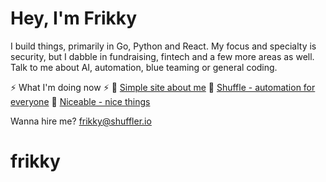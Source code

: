 # Hey, I'm Frikky 
I build things, primarily in Go, Python and React. My focus and specialty is security, but I dabble in fundraising, fintech and a few more areas as well. Talk to me about AI, automation, blue teaming or general coding.

:zap: What I'm doing now :zap:
:raising_hand: [Simple site about me](https://frikky.com)
:ocean: [Shuffle - automation for everyone](https://shuffler.io)
:ticket: [Niceable - nice things](https://niceable.co)

Wanna hire me? [frikky@shuffler.io](mailto:frikky@shuffler.io)

# frikky
